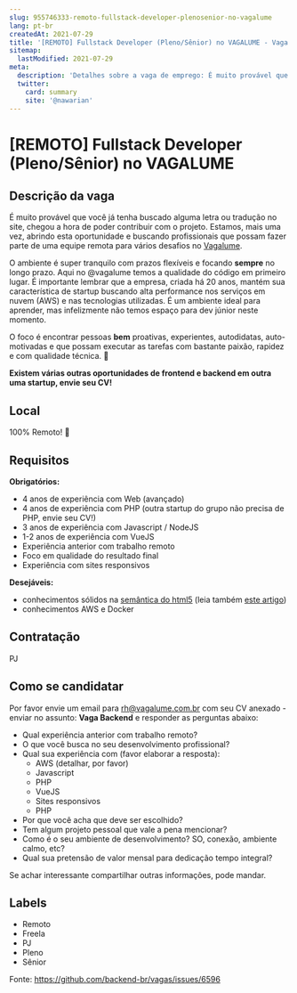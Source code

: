 ```yaml
---
slug: 955746333-remoto-fullstack-developer-plenosenior-no-vagalume
lang: pt-br
createdAt: 2021-07-29
title: '[REMOTO] Fullstack Developer (Pleno/Sênior) no VAGALUME - Vaga de Emprego'
sitemap:
  lastModified: 2021-07-29
meta:
  description: 'Detalhes sobre a vaga de emprego: É muito provável que você já tenha buscado alguma letra ou tradução no site, chegou a hora de poder contribuir com o projeto. Estamos, mais uma vez, abrindo esta oportunidade e buscando profissionais que possam fazer parte de uma equipe remota para vários desafios no [Vagalume](https://www.vagalume.com.br/). O ambiente é super tranquilo com prazos flexíveis e focando **sempre** no longo prazo. Aqui no @vagalume temos a qualidade do código em primeiro lugar. É importante lembrar que a empresa, criada há 20 anos, mantém sua característica de startup buscando alta performance nos serviços em nuvem (AWS) e nas tecnologias utilizadas. É um ambiente ideal para aprender, mas infelizmente não temos espaço para dev júnior neste momento. O foco é encontrar pessoas **bem** proativas, experientes, autodidatas, auto-motivadas e que possam executar as tarefas com bastante paixão, rapidez e com qualidade técnica. 💪 **Existem várias outras oportunidades de frontend e backend em outra uma startup, envie seu CV!**'
  twitter:
    card: summary
    site: '@nawarian'
---
```


# [REMOTO] Fullstack Developer (Pleno/Sênior) no VAGALUME

## Descrição da vaga

É muito provável que você já tenha buscado alguma letra ou tradução no site, chegou a hora de poder contribuir com o projeto. Estamos, mais uma vez, abrindo esta oportunidade e buscando profissionais que possam fazer parte de uma equipe remota para vários desafios no [Vagalume](https://www.vagalume.com.br/).

O ambiente é super tranquilo com prazos flexíveis e focando **sempre** no longo prazo. Aqui no @vagalume temos a qualidade do código em primeiro lugar. É importante lembrar que a empresa, criada há 20 anos, mantém sua característica de startup buscando alta performance nos serviços em nuvem (AWS) e nas tecnologias utilizadas. É um ambiente ideal para aprender, mas infelizmente não temos espaço para dev júnior neste momento.

O foco é encontrar pessoas **bem** proativas, experientes, autodidatas, auto-motivadas e que possam executar as tarefas com bastante paixão, rapidez e com qualidade técnica. 💪

**Existem várias outras oportunidades de frontend e backend em outra uma startup, envie seu CV!**

## Local

100% Remoto! 🙏

## Requisitos

**Obrigatórios:**
- 4 anos de experiência com Web (avançado)
- 4 anos de experiência com PHP (outra startup do grupo não precisa de PHP, envie seu CV!)
- 3 anos de experiência com Javascript / NodeJS
- 1-2 anos de experiência com VueJS
- Experiência anterior com trabalho remoto
- Foco em qualidade do resultado final
- Experiência com sites responsivos

**Desejáveis:**
- conhecimentos sólidos na [semântica do html5](https://www.semrush.com/blog/semantic-html5-guide/) (leia também [este artigo](http://html5doctor.com/avoiding-common-html5-mistakes/))
- conhecimentos AWS e Docker

## Contratação

PJ

## Como se candidatar

Por favor envie um email para rh@vagalume.com.br com seu CV anexado - enviar no assunto: **Vaga Backend** e responder as perguntas abaixo:

* Qual experiência anterior com trabalho remoto?
* O que você busca no seu desenvolvimento profissional?
* Qual sua experiência com (favor elaborar a resposta):
    * AWS (detalhar, por favor)
    * Javascript
    * PHP
    * VueJS
    * Sites responsivos
    * PHP
* Por que você acha que deve ser escolhido?
* Tem algum projeto pessoal que vale a pena mencionar?
* Como é o seu ambiente de desenvolvimento? SO, conexão, ambiente calmo, etc?
* Qual sua pretensão de valor mensal para dedicação tempo integral?

Se achar interessante compartilhar outras informações, pode mandar.

## Labels

- Remoto
- Freela
- PJ
- Pleno
- Sênior

Fonte: https://github.com/backend-br/vagas/issues/6596